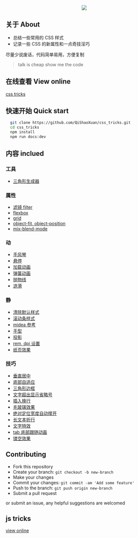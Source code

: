 <div align="center"><img src="https://raw.githubusercontent.com/QiShaoXuan/css_tricks/master/logo.png"></div>

## 关于 About

- 总结一些常用的 CSS 样式
- 记录一些 CSS 的新属性和一点奇技淫巧

尽量少说废话，代码简单易用，方便复制

> talk is cheap show me the code

## 在线查看 View online

<a href="https://qishaoxuan.github.io/css_tricks/" target="_blank">css tricks</a>

## 快速开始 Quick start

```bash
  git clone https://github.com/QiShaoXuan/css_tricks.git
  cd css_tricks
  npm install
  npm run docs:dev
```

## 内容 inclued

### 工具

- <a href="https://qishaoxuan.github.io/css_tricks/createTriangle">三角形生成器</a>

### 属性

- <a href="https://qishaoxuan.github.io/css_tricks/filter">滤镜 filter</a>
- <a href="https://qishaoxuan.github.io/css_tricks/flexbox">flexbox</a>
- <a href="https://qishaoxuan.github.io/css_tricks/grid">grid</a>
- <a href="https://qishaoxuan.github.io/css_tricks/object">object-fit, object-position</a>
- <a href="https://qishaoxuan.github.io/css_tricks/mixBlendMode">mix-blend-mode</a>

### 动

- <a href="https://qishaoxuan.github.io/css_tricks/accordion">手风琴</a>
- <a href="https://qishaoxuan.github.io/css_tricks/hover">悬停</a>
- <a href="https://qishaoxuan.github.io/css_tricks/loading">加载动画</a>
- <a href="https://qishaoxuan.github.io/css_tricks/spring">弹簧动画</a>
- <a href="https://qishaoxuan.github.io/css_tricks/parabola">抛物线</a>
- <a href="https://qishaoxuan.github.io/css_tricks/ripple">涟漪</a>

### 静

- <a href="https://qishaoxuan.github.io/css_tricks/reset">清除默认样式</a>
- <a href="https://qishaoxuan.github.io/css_tricks/scrollTemp">滚动条样式</a>
- <a href="https://qishaoxuan.github.io/css_tricks/mdedia">midea 参考</a>
- <a href="https://qishaoxuan.github.io/css_tricks/cursor">手型</a>
- <a href="https://qishaoxuan.github.io/css_tricks/shadow">投影</a>
- <a href="https://qishaoxuan.github.io/css_tricks/remDpi">rem, dpi 设置</a>
- <a href="https://qishaoxuan.github.io/css_tricks/paper">纸页效果</a>

### 技巧

- <a href="https://qishaoxuan.github.io/css_tricks/verticalMiddle">垂直居中</a>
- <a href="https://qishaoxuan.github.io/css_tricks/bottom">底部自适应</a>
- <a href="https://qishaoxuan.github.io/css_tricks/triangle">三角形边框</a>
- <a href="https://qishaoxuan.github.io/css_tricks/ellipsis">文字超出显示省略号</a>
- <a href="https://qishaoxuan.github.io/css_tricks/lineBreak">插入换行</a>
- <a href="https://qishaoxuan.github.io/css_tricks/glass">毛玻璃效果</a>
- <a href="https://qishaoxuan.github.io/css_tricks/positionWidth">绝对定位宽度自动撑开</a>
- <a href="https://qishaoxuan.github.io/css_tricks/longText">长文本折行</a>
- <a href="https://qishaoxuan.github.io/css_tricks/textShadow">文字特效</a>
- <a href="https://qishaoxuan.github.io/css_tricks/tab">tab 底部跟随动画</a>
- <a href="https://qishaoxuan.github.io/css_tricks/hollowOut">镂空效果</a>

## Contributing

- Fork this repository
- Create your branch: `git checkout -b new-branch`
- Make your changes
- Commit your changes: `git commit -am 'Add some feature'`
- Push to the branch: `git push origin new-branch`
- Submit a pull request

or submit an issue, any helpful suggestions are welcomed

## js tricks
<a href="https://qishaoxuan.github.io/js_tricks/" target="_blank">view online</a>

